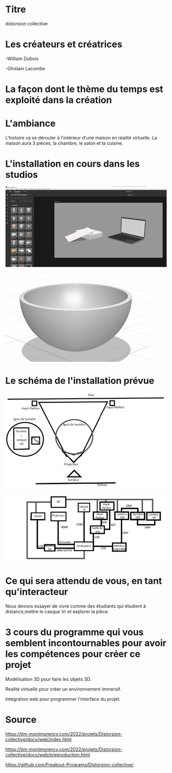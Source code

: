 # Titre

distorsion collective

# Les créateurs et créatrices

-William Dubois

-Ghislain Lacombe


# La façon dont le thème du temps est exploité dans la création


# L'ambiance

L'histoire va se dérouler à l'intérieur d'une maison en réalité virtuelle. La maison aura 3 pièces, la chambre, le salon et la cuisine.


# L'installation en cours dans les studios 

![3d-source-1-resize.png](medias/3d-source-1-resize.png)

![ref-3d-1.png](medias/ref-3d-1.png)

# Le schéma de l'installation prévue 
![planV2.png](medias/planV2.png)

![schema_de_branchement.png](medias/schema_de_branchement.png)


# Ce qui sera attendu de vous, en tant qu'interacteur

Nous devons essayer de vivre comme des étudiants qui étudient à distance,mettre le casque Vr et explorer la pièce.

# 3 cours du programme qui vous semblent incontournables pour avoir les compétences pour créer ce projet

Modélisation 3D pour faire les objets 3D.

Realité virtuelle pour créer un environnement immersif.

Intégration web pour programmer l'interface du projet.

# Source

https://tim-montmorency.com/2022/projets/Distorsion-collective/docs/web/index.html

https://tim-montmorency.com/2022/projets/Distorsion-collective/docs/web/preproduction.html

https://github.com/Freakout-Programs/Distorsion-collective/

